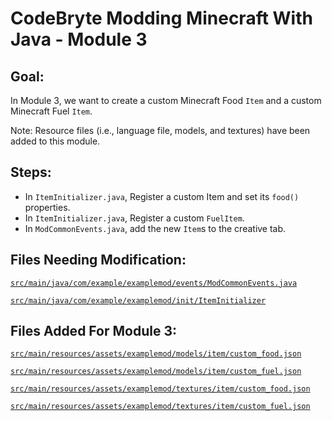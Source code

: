 # CodeBryte Modding Minecraft With Java - Module 3

## Goal:
In Module 3, we want to create a custom Minecraft Food `Item` and a custom Minecraft Fuel `Item`.

Note: Resource files (i.e., language file, models, and textures) have been added to this module.

## Steps:
* In `ItemInitializer.java`, Register a custom Item and set its `food()` properties.
* In `ItemInitializer.java`, Register a custom `FuelItem`.
* In `ModCommonEvents.java`, add the new `Item`s to the creative tab.

## Files Needing Modification:

[`src/main/java/com/example/examplemod/events/ModCommonEvents.java`](https://github.com/codebryte/codeBryteMod01/blob/MODULE_02_BEGIN/src/main/java/com/example/examplemod/events/ModCommonEvents.java)

[`src/main/java/com/example/examplemod/init/ItemInitializer`](https://github.com/codebryte/codeBryteMod01/blob/MODULE_02_BEGIN/src/main/java/com/example/examplemod/init/ItemInitializer.java)

## Files Added For Module 3:

[`src/main/resources/assets/examplemod/models/item/custom_food.json`](https://github.com/codebryte/codeBryteMod01/blob/MODULE_02_BEGIN/src/main/resources/assets/examplemod/models/item/custom_food.json)

[`src/main/resources/assets/examplemod/models/item/custom_fuel.json`](https://github.com/codebryte/codeBryteMod01/blob/MODULE_02_BEGIN/src/main/resources/assets/examplemod/models/item/custom_fuel.json)

[`src/main/resources/assets/examplemod/textures/item/custom_food.json`](https://github.com/codebryte/codeBryteMod01/blob/MODULE_02_BEGIN/src/main/resources/assets/examplemod/textures/item/custom_food.png)

[`src/main/resources/assets/examplemod/textures/item/custom_fuel.json`](https://github.com/codebryte/codeBryteMod01/blob/MODULE_02_BEGIN/src/main/resources/assets/examplemod/textures/item/custom_fuel.png)